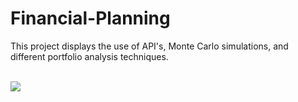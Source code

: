 # Financial-Planning
This project displays the use of API's, Monte Carlo simulations, and different portfolio analysis techniques.
<br> 
<br>

![](ZoYOIr5.gif)


